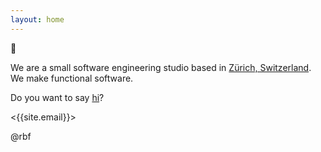 ```yaml
---
layout: home
---
```


:wave:

We are a small software engineering studio based in [Zürich,
Switzerland]. We make functional software.

Do you want to say [hi](mailto:{{site.email}})?

<{{site.email}}>

@rbf

[Zürich, Switzerland]: https://www.stadt-zuerich.ch/portal/en/index/portraet_der_stadt_zuerich/impressions.html